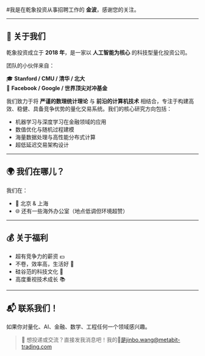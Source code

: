 #我是在乾象投资从事招聘工作的 **金波**，感谢您的关注。

---

## 🚀 关于我们

乾象投资成立于 **2018 年**，是一家以 **人工智能为核心** 的科技型量化投资公司。

团队的小伙伴来自：

🎓 **Stanford / CMU / 清华 / 北大**  
💼 **Facebook / Google / 世界顶尖对冲基金**

我们致力于将 **严谨的数理统计理论** 与 **前沿的计算机技术** 相结合，专注于构建高效、稳健、具备竞争优势的量化交易系统。我们的核心研究方向包括：

- 机器学习与深度学习在金融领域的应用  
- 数值优化与随机过程建模  
- 海量数据处理与高性能分布式计算  
- 超低延迟交易架构设计

---

## 🌍 我们在哪儿？

我们在：

- 📍 北京 & 上海  
- 🌐 还有一些海外办公室（地点低调但环境超赞）

---

## 💰 关于福利

- 超有竞争力的薪资 💵  
- 不卷，效率高，生活好 🧘  
- 硅谷范的科技文化 🚀  
- 高度重视技术成长 📚

---

## 📬 联系我们！

如果你对量化、AI、金融、数学、工程任何一个领域感兴趣。

> 👀 想投递或交流？直接发我消息吧！我的📮是jinbo.wang@metabit-trading.com
